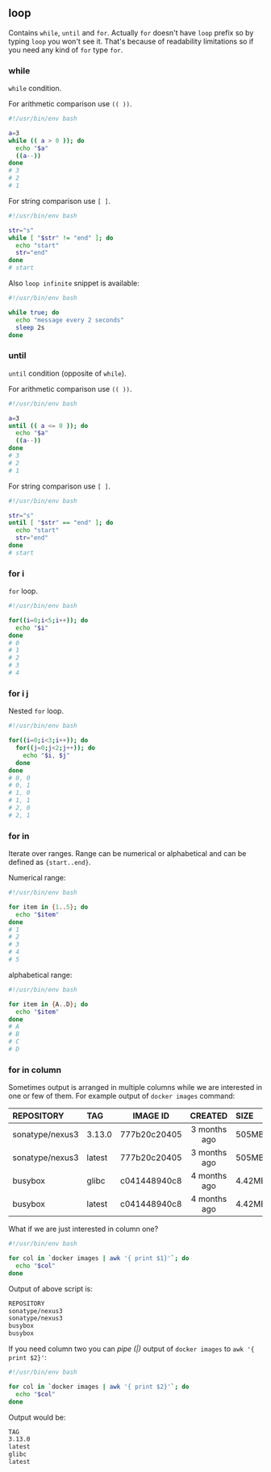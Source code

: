 ## loop

Contains `while`, `until` and `for`. Actually `for` doesn't have `loop` prefix so by typing `loop` you won't see it. That's because of readability limitations so if you need any kind of `for` type `for`.

### while

`while` condition.

For arithmetic comparison use `(( ))`.

```bash
#!/usr/bin/env bash

a=3
while (( a > 0 )); do
  echo "$a"
  ((a--))
done
# 3
# 2
# 1
```

For string comparison use `[ ]`.

```bash
#!/usr/bin/env bash

str="s"
while [ "$str" != "end" ]; do
  echo "start"
  str="end"
done
# start
```

Also `loop infinite` snippet is available:

```bash
#!/usr/bin/env bash

while true; do
  echo "message every 2 seconds"
  sleep 2s
done
```

### until

`until` condition (opposite of `while`).

For arithmetic comparison use `(( ))`.

```bash
#!/usr/bin/env bash

a=3
until (( a <= 0 )); do
  echo "$a"
  ((a--))
done
# 3
# 2
# 1
```

For string comparison use `[ ]`.

```bash
#!/usr/bin/env bash

str="s"
until [ "$str" == "end" ]; do
  echo "start"
  str="end"
done
# start
```

### for i

`for` loop.

```bash
#!/usr/bin/env bash

for((i=0;i<5;i++)); do
  echo "$i"
done
# 0
# 1
# 2
# 3
# 4
```

### for i j

Nested `for` loop.

```bash
#!/usr/bin/env bash

for((i=0;i<3;i++)); do
  for((j=0;j<2;j++)); do
    echo "$i, $j"
  done
done
# 0, 0
# 0, 1
# 1, 0
# 1, 1
# 2, 0
# 2, 1
```

### for in

Iterate over ranges. Range can be numerical or alphabetical and can be defined as `{start..end}`.

Numerical range:

```bash
#!/usr/bin/env bash

for item in {1..5}; do
  echo "$item"
done
# 1
# 2
# 3
# 4
# 5
```

alphabetical range:

```bash
#!/usr/bin/env bash

for item in {A..D}; do
  echo "$item"
done
# A
# B
# C
# D
```

### for in column

Sometimes output is arranged in multiple columns while we are interested in one or few of them. For example output of `docker images` command:

|    REPOSITORY    |     TAG    |     IMAGE ID      |       CREATED      |    SIZE    |
|:-----------------|:-----------|:-----------------:|:------------------:|:-----------|
| sonatype/nexus3  |   3.13.0   |   777b20c20405    |    3 months ago    |    505MB   |
| sonatype/nexus3  |   latest   |   777b20c20405    |    3 months ago    |    505MB   |
| busybox          |   glibc    |   c041448940c8    |    4 months ago    |    4.42MB  |
| busybox          |   latest   |   c041448940c8    |    4 months ago    |    4.42MB  |

What if we are just interested in column one?

```bash
#!/usr/bin/env bash

for col in `docker images | awk '{ print $1}'`; do
  echo "$col"
done
```

Output of above script is:

```bash
REPOSITORY
sonatype/nexus3
sonatype/nexus3
busybox
busybox
```

If you need column two you can *pipe (|)* output of `docker images` to `awk '{ print $2}'`:

```bash
#!/usr/bin/env bash

for col in `docker images | awk '{ print $2}'`; do
  echo "$col"
done
```

Output would be:

```bash
TAG
3.13.0
latest
glibc
latest
```
